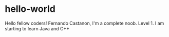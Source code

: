 # hello-world

Hello fellow coders!
Fernando Castanon, I'm a complete noob. Level 1. I am starting to learn Java and C++
